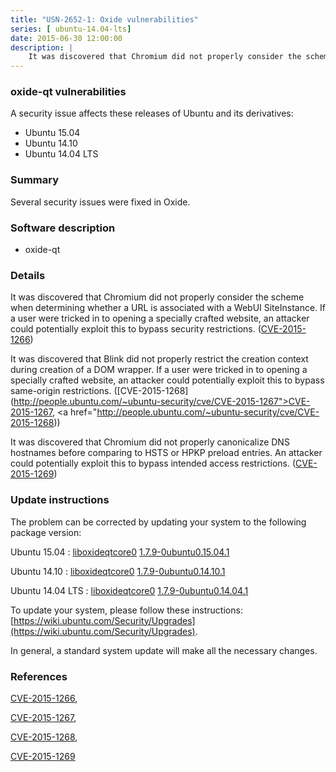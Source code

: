 ```yaml
---
title: "USN-2652-1: Oxide vulnerabilities"
series: [ ubuntu-14.04-lts]
date: 2015-06-30 12:00:00
description: |
    It was discovered that Chromium did not properly consider the scheme when determining whether a URL is associated with a WebUI SiteInstance. If a user were tricked in to opening a specially crafted website, an attacker could potentially exploit this to bypass security restrictions. ([CVE-2015-1266](http://people.ubuntu.com/~ubuntu-security/cve/CVE-2015-1266))
--- 
```

 
 


### oxide-qt vulnerabilities

A security issue affects these releases of Ubuntu and its derivatives:

* Ubuntu 15.04
* Ubuntu 14.10
* Ubuntu 14.04 LTS

### Summary

Several security issues were fixed in Oxide. 

### Software description

* oxide-qt 

### Details

It was discovered that Chromium did not properly consider the scheme when determining whether a URL is associated with a WebUI SiteInstance. If a user were tricked in to opening a specially crafted website, an attacker could potentially exploit this to bypass security restrictions. ([CVE-2015-1266](http://people.ubuntu.com/~ubuntu-security/cve/CVE-2015-1266))

It was discovered that Blink did not properly restrict the creation context during creation of a DOM wrapper. If a user were tricked in to opening a specially crafted website, an attacker could potentially exploit this to bypass same-origin restrictions. ([CVE-2015-1268](http://people.ubuntu.com/~ubuntu-security/cve/CVE-2015-1267">CVE-2015-1267</a>, <a href="http://people.ubuntu.com/~ubuntu-security/cve/CVE-2015-1268))

It was discovered that Chromium did not properly canonicalize DNS hostnames before comparing to HSTS or HPKP preload entries. An attacker could potentially exploit this to bypass intended access restrictions. ([CVE-2015-1269](http://people.ubuntu.com/~ubuntu-security/cve/CVE-2015-1269)) 

### Update instructions

The problem can be corrected by updating your system to the following package version:

Ubuntu 15.04
 : [liboxideqtcore0](https://launchpad.net/ubuntu/+source/oxide-qt) <span> [1.7.9-0ubuntu0.15.04.1](https://launchpad.net/ubuntu/+source/oxide-qt/1.7.9-0ubuntu0.15.04.1) </span> 

Ubuntu 14.10
 : [liboxideqtcore0](https://launchpad.net/ubuntu/+source/oxide-qt) <span> [1.7.9-0ubuntu0.14.10.1](https://launchpad.net/ubuntu/+source/oxide-qt/1.7.9-0ubuntu0.14.10.1) </span> 

Ubuntu 14.04 LTS
 : [liboxideqtcore0](https://launchpad.net/ubuntu/+source/oxide-qt) <span> [1.7.9-0ubuntu0.14.04.1](https://launchpad.net/ubuntu/+source/oxide-qt/1.7.9-0ubuntu0.14.04.1) </span> 

To update your system, please follow these instructions: [https://wiki.ubuntu.com/Security/Upgrades](https://wiki.ubuntu.com/Security/Upgrades).

In general, a standard system update will make all the necessary changes. 

### References

 
 [CVE-2015-1266](http://people.ubuntu.com/~ubuntu-security/cve/CVE-2015-1266), 

 [CVE-2015-1267](http://people.ubuntu.com/~ubuntu-security/cve/CVE-2015-1267), 

 [CVE-2015-1268](http://people.ubuntu.com/~ubuntu-security/cve/CVE-2015-1268), 

 [CVE-2015-1269](http://people.ubuntu.com/~ubuntu-security/cve/CVE-2015-1269)
 

